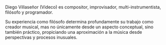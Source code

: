Diego Villaseñor (Videco) es compositor, improvisador, multi-instrumentista, filósofo y programador. 

Su experiencia como filósofo determina profundamente su trabajo como creador musical, mas no únicamente desde un aspecto conceptual, sino también práctico, propiciando una aproximación a la música desde perspectivas y procesos inusuales.
 <!-- Así por ejemplo, las obras de corte fenomenológico _Espíritu penetrando-deviniendo Árbol_ escrita para Wilfrido Terrazas; la “numerológica” _21 Nubes_ ejecutada por el Quinteto de Alientos de la Ciudad de México a finales del 2013; o la descriptiva, del funcionamiento de un bosque, _Redwood Region_ (co-escrita con Christopher Luna). -->
